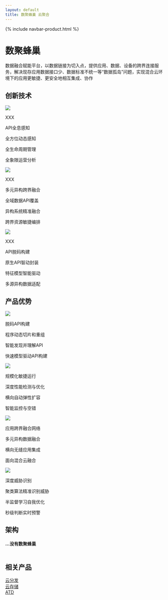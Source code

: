 ```yaml
---
layout: default
title: 数聚蜂巢 云聚合
---
```


{% include navbar-product.html %}
<div class="shujufengchao-banner technology-banner">
    <div class="technology-banner-info">
        <h1>数聚蜂巢</h1>
        <p>数据融合赋能平台，以数据链接为切入点，提供应用、数据、设备的跨界连接服务，解决现存应用数据接口少、数据标准不统一等“数据孤岛”问题，实现混合云环境下的应用更敏捷、更安全地相互集成、协作</p>
    </div>
</div>
<div class="atd-technology container">
    <h2 class="atd-technology-title">创新技术</h2>
    <div class="col-lg-4 atd-technology-item">
        <img src="{{ site.baseurl }}/public/image/fengchao/fengchao-technology-1.png">
        <p class="atd-technology-item-title">XXX</p>
        <p class="atd-technology-item-title">API全息感知</p>
        <p class="atd-technology-item-info first-item-info">全方位动态感知</p>
        <p class="atd-technology-item-info">全生命周期管理</p>
        <p class="atd-technology-item-info">全象限运营分析</p>
    </div>
    <div class="col-lg-4 atd-technology-item">
        <img src="{{ site.baseurl }}/public/image/fengchao/fengchao-technology-2.png">
        <p class="atd-technology-item-title">XXX</p>
        <p class="atd-technology-item-title">多元异构跨界融合</p>
        <p class="atd-technology-item-info first-item-info">全域数据API覆盖</p>
        <p class="atd-technology-item-info">异构系统精准融合</p>
        <p class="atd-technology-item-info">跨界资源敏捷编排</p>
    </div>
    <div class="col-lg-4 atd-technology-item">
        <img src="{{ site.baseurl }}/public/image/fengchao/fengchao-technology-3.png">
        <p class="atd-technology-item-title">XXX</p>
        <p class="atd-technology-item-title">API脱码构建</p>
        <p class="atd-technology-item-info first-item-info">原生API智动封装</p>
        <p class="atd-technology-item-info">特征模型智能驱动</p>
        <p class="atd-technology-item-info">多源异构数据适配</p>
    </div>
</div>
<div class="product-technology-advantage container">
    <h2 class="product-technology-advantage-title">产品优势</h2>
    <div class="col-lg-3 product-technology-advantage-item">
        <div class="product-technology-advantage-item-imgbox"><img src="{{ site.baseurl }}/public/image/fengchao/fengchao-advantage-1.png"></div>
        <p class="product-technology-advantage-item-title">脱码API构建</p>
        <p class="product-technology-advantage-item-info">程序动态切片和重组</p>
        <p class="product-technology-advantage-item-info">智能发现并理解API</p>
        <p class="product-technology-advantage-item-info">快速模型驱动API构建</p>
    </div>
    <div class="col-lg-3 product-technology-advantage-item">
        <div class="product-technology-advantage-item-imgbox"><img src="{{ site.baseurl }}/public/image/fengchao/fengchao-advantage-2.png"></div>
        <p class="product-technology-advantage-item-title">规模化敏捷运行</p>
        <p class="product-technology-advantage-item-info">深度性能检测与优化</p>
        <p class="product-technology-advantage-item-info">横向自动弹性扩容</p>
        <p class="product-technology-advantage-item-info">智能监控与空错</p>
    </div>
    <div class="col-lg-3 product-technology-advantage-item">
        <div class="product-technology-advantage-item-imgbox"><img src="{{ site.baseurl }}/public/image/fengchao/fengchao-advantage-3.png"></div>
        <p class="product-technology-advantage-item-title">应用跨界融合网络</p>
        <p class="product-technology-advantage-item-info">多元异构数据融合</p>
        <p class="product-technology-advantage-item-info">横向无缝应用集成</p>
        <p class="product-technology-advantage-item-info">面向混合云融合</p>
    </div>
    <div class="col-lg-3 product-technology-advantage-item">
        <div class="product-technology-advantage-item-imgbox"><img src="{{ site.baseurl }}/public/image/fengchao/fengchao-advantage-4.png"></div>
        <p class="product-technology-advantage-item-title">深度威胁识别</p>
        <p class="product-technology-advantage-item-info">聚类算法精准识别威胁</p>
        <p class="product-technology-advantage-item-info">半监督学习自我优化</p>
        <p class="product-technology-advantage-item-info">秒级判断实时预警</p>
    </div>
</div>
<div class="technology-structure">
    <h2>架构</h2>
    <div class="technology-structure-img">
        <div class="squeegee-bg">
            <div id="squeegee" class="squeegee-wrap">
                <div class="squeegee-handle"></div>
                <div class="squeegee-before">
                    <h4>...没有数聚蜂巢</h4>
                    <div></div>
                </div>
                <div class="squeegee-after">
                    <h4></h4>
                    <div></div>
                </div>
            </div>
        </div>
        <div class="banner-wrap">
            <img src="{{ site.baseurl }}/public/image/fengchao/cln-before.png" alt="" id='bannerImg'>
        </div>
    </div>
</div>
<div class="relative-product container">
    <h2 class="relative-product-title">相关产品</h2>
    <div class="col-sm-4"><a href="{{ site.baseurl }}{% post_url 2018-04-08-technology-cdn-x %}" class="relative-product-cdn">云分发</a></div>
    <div class="col-sm-4"><a href="{{ site.baseurl }}{% post_url 2018-04-08-technology-cwn-x %}" class="relative-product-cwn">云存储</a></div>
    <div class="col-sm-4"><a href="{{ site.baseurl }}{% post_url 2018-04-08-technology-atd %}" class="relative-product-atd">ATD</a></div>
</div>
<div class="clean"></div>
